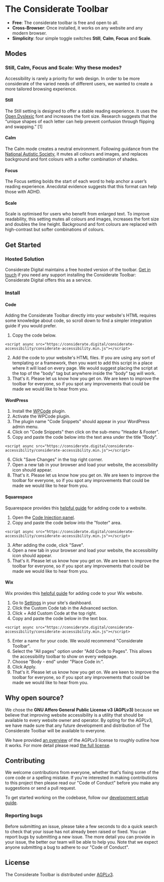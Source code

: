 # The Considerate Toolbar

- **Free**: The considerate toolbar is free and open to all. 
- **Cross-Browser**: Once installed, it works on any website and any modern browser.
- **Simplicity**: four simple toggle switches **Still**, **Calm**, **Focus** and **Scale**.

## Modes

### Still, Calm, Focus and Scale: Why these modes?

Accessibility is rarely a priority for web design. In order to be more considerate of the varied needs of different users, we wanted to create a more tailored browsing experience.

#### Still

The Still setting is designed to offer a stable reading experience. It uses the [Open Dyslexic](https://opendyslexic.org/) font and increases the font size. Research suggests that the “unique shapes of each letter can help prevent confusion through flipping and swapping.” \[1\]

#### Calm

The Calm mode creates a neutral environment. Following guidance from the [National Autistic Society](https://dy55nndrxke1w.cloudfront.net/file/24/E0xBd-SE0PKVva5E0f_ZEHKO6YP/Autism%20Accessibility%20Guidelines%20Research%20Final%20Report%20-%20HI%20for%20National%20Autistic%20Society%20-%20tagged.pdf), it mutes all colours and images, and replaces background and font colours with a softer combination of shades.

#### Focus

The Focus setting bolds the start of each word to help anchor a user’s reading experience. Anecdotal evidence suggests that this format can help those with ADHD.

#### Scale

Scale is optimised for users who benefit from enlarged text. To improve readability, this setting mutes all colours and images, increases the font size and doubles the line height. Background and font colours are replaced with high-contrast but softer combinations of colours.

## Get Started

### Hosted Solution
Considerate Digital maintains a free hosted version of the toolbar.
[Get in touch](https://considerate.digital) if you need any support installing the Considerate Toolbar: Considerate Digital offers this as a service.

### Install
#### Code
Adding the Considerate Toolbar directly into your website's HTML requires some knowledge about code, so scroll down to find a simpler integration guide if you would prefer.
1. Copy the code below.
```
<script async src="https://considerate.digital/considerate-accessibility/considerate-accessibility.min.js"></script>
```
2. Add the code to your website's HTML files. If you are using any sort of templating or a framework, then you want to add this script in a place where it will load on every page. We would suggest placing the script at the top of the "body" tag but anywhere inside the "body" tag will work.
3. That's it. Please let us know how you get on. We are keen to improve the toolbar for everyone, so if you spot any improvements that could be made we would like to hear from you.

#### WordPress

1. Install the [WPCode](https://wordpress.org/plugins/insert-headers-and-footers/) plugin.
2. Activate the WPCode plugin.
3. The plugin name "Code Snippets" should appear in your WordPress admin menu.
4. Click on "Code Snippets" then click on the sub-menu "Header & Footer".
5. Copy and paste the code below into the text area under the title "Body".
```
<script async src="https://considerate.digital/considerate-accessibility/considerate-accessibility.min.js"></script>
```
6. Click "Save Changes" in the top right corner.
7. Open a new tab in your browser and load your website, the accessibility icon should appear.
8. That's it. Please let us know how you get on. We are keen to improve the toolbar for everyone, so if you spot any improvements that could be made we would like to hear from you.


#### Squarespace
Squarespace provides this [helpful guide](https://support.squarespace.com/hc/en-us/articles/205815908-Using-code-injection) for adding code to a website. 

1. Open the [Code Injection panel](https://account.squarespace.com/project-picker?client_id=helpcenter&redirect_url=%2Fpages%2Fwebsite-tools%2Fcode-injection).
2. Copy and paste the code below into the "footer" area.
```
<script async src="https://considerate.digital/considerate-accessibility/considerate-accessibility.min.js"></script>
```
3. After adding the code, click "Save".
4. Open a new tab in your browser and load your website, the accessibility icon should appear.
5. That's it. Please let us know how you get on. We are keen to improve the toolbar for everyone, so if you spot any improvements that could be made we would like to hear from you.


#### Wix
Wix provides this [helpful guide](https://support.wix.com/en/article/embedding-custom-code-on-your-site) for adding code to your Wix website.

1. Go to [Settings](https://www.wix.com/my-account/site-selector/?buttonText=Open%20Settings&title=Select%20a%20Site&autoSelectOnSingleSite=true&actionUrl=https://www.wix.com/dashboard/{{metaSiteId}}/settings) in your site's dashboard.
2. Click the Custom Code tab in the Advanced section.
3. Click + Add Custom Code at the top right.
4. Copy and paste the code below in the text box. 
```
<script async src="https://considerate.digital/considerate-accessibility/considerate-accessibility.min.js"></script>
```
5. Enter a name for your code. We would recommend "Considerate Toolbar".
6. Select the "All pages" option under "Add Code to Pages". This allows the accessibility toolbar to show on every webpage.
7. Choose "Body - end" under "Place Code in:".
8. Click Apply.
9. That's it. Please let us know how you get on. We are keen to improve the toolbar for everyone, so if you spot any improvements that could be made we would like to hear from you.

## Why open source?
We chose the **GNU Affero General Public License v3 (AGPLv3)** because we believe that improving website accessibility is a utility that should be available to every website owner and operator. By opting for the AGPLv3, we have made sure that any future development and distribution of The Considerate Toolbar will be available to everyone. 

We have provided [an overview](/AGPLv3_INFO.md) of the AGPLv3 license to roughly outline how it works. For more detail please read [the full license](/LICENSE).

## Contributing
We welcome contributions from everyone, whether that's fixing some of the core code or a spelling mistake. If you're interested in making contributions to this project then please read our "Code of Conduct" before you make any suggestions or send a pull request.

To get started working on the codebase, follow our [development setup guide](/DEV_SETUP.md).

### Reporting bugs
Before submitting an issue, please take a few seconds to do a quick search to check that your issue has not already been raised or fixed. 
You can report bugs by submitting a new issue. The more detail you can provide in your issue, the better our team will be able to help you. Note that we expect anyone submitting a bug to adhere to our "Code of Conduct".

## License
The Considerate Toolbar is distributed under [AGPLv3](https://www.gnu.org/licenses/agpl-3.0.en.html). 
